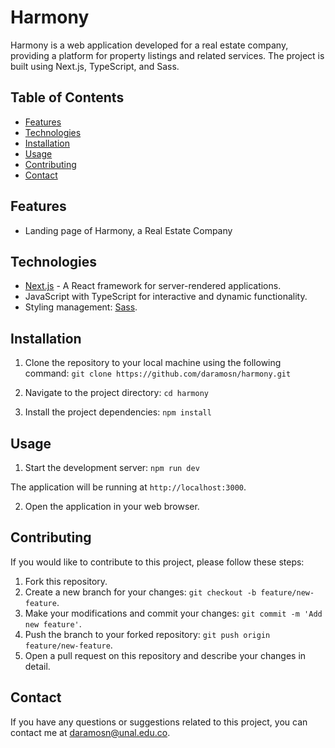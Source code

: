 # Harmony

Harmony is a web application developed for a real estate company, providing a platform for property listings and related services. The project is built using Next.js, TypeScript, and Sass.

## Table of Contents

-   [Features](#features)
-   [Technologies](#technologies)
-   [Installation](#installation)
-   [Usage](#usage)
-   [Contributing](#contributing)
-   [Contact](#contact)

## Features

-   Landing page of Harmony, a Real Estate Company

## Technologies

-   [Next.js](https://nextjs.org/) - A React framework for server-rendered applications.
-   JavaScript with TypeScript for interactive and dynamic functionality.
-   Styling management: [Sass](https://sass-lang.com/).

## Installation

1. Clone the repository to your local machine using the following command:
   `git clone https://github.com/daramosn/harmony.git`

2. Navigate to the project directory:
   `cd harmony`

3. Install the project dependencies:
   `npm install`

## Usage

1. Start the development server:
   `npm run dev`

The application will be running at `http://localhost:3000`.

2. Open the application in your web browser.

## Contributing

If you would like to contribute to this project, please follow these steps:

1. Fork this repository.
2. Create a new branch for your changes: `git checkout -b feature/new-feature`.
3. Make your modifications and commit your changes: `git commit -m 'Add new feature'`.
4. Push the branch to your forked repository: `git push origin feature/new-feature`.
5. Open a pull request on this repository and describe your changes in detail.

## Contact

If you have any questions or suggestions related to this project, you can contact me at [daramosn@unal.edu.co](mailto:daramosn@unal.edu.co).
